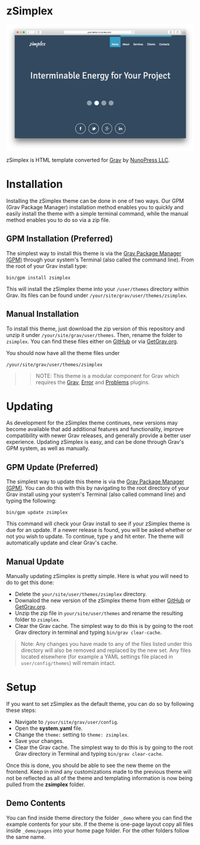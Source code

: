 # zSimplex

![zSimplex](assets/readme_1.png)

zSimplex is HTML template converted for [Grav](http://getgrav.org) by [NunoPress LLC](https://nunopress.com).

# Installation

Installing the zSimplex theme can be done in one of two ways. Our GPM (Grav Package Manager) installation method enables you to quickly and easily install the theme with a simple terminal command, while the manual method enables you to do so via a zip file. 

## GPM Installation (Preferred)

The simplest way to install this theme is via the [Grav Package Manager (GPM)](http://learn.getgrav.org/advanced/grav-gpm) through your system's Terminal (also called the command line).  From the root of your Grav install type:

    bin/gpm install zsimplex

This will install the zSimplex theme into your `/user/themes` directory within Grav. Its files can be found under `/your/site/grav/user/themes/zsimplex`.

## Manual Installation

To install this theme, just download the zip version of this repository and unzip it under `/your/site/grav/user/themes`. Then, rename the folder to `zsimplex`. You can find these files either on [GitHub](https://github.com/getgrav/grav-theme-zsimplex) or via [GetGrav.org](http://getgrav.org/downloads/themes).

You should now have all the theme files under

    /your/site/grav/user/themes/zsimplex

>> NOTE: This theme is a modular component for Grav which requires the [Grav](http://github.com/getgrav/grav), [Error](https://github.com/getgrav/grav-theme-error) and [Problems](https://github.com/getgrav/grav-plugin-problems) plugins.

# Updating

As development for the zSimplex theme continues, new versions may become available that add additional features and functionality, improve compatibility with newer Grav releases, and generally provide a better user experience. Updating zSimplex is easy, and can be done through Grav's GPM system, as well as manually.

## GPM Update (Preferred)

The simplest way to update this theme is via the [Grav Package Manager (GPM)](http://learn.getgrav.org/advanced/grav-gpm). You can do this with this by navigating to the root directory of your Grav install using your system's Terminal (also called command line) and typing the following:

    bin/gpm update zsimplex

This command will check your Grav install to see if your zSimplex theme is due for an update. If a newer release is found, you will be asked whether or not you wish to update. To continue, type `y` and hit enter. The theme will automatically update and clear Grav's cache.

## Manual Update

Manually updating zSimplex is pretty simple. Here is what you will need to do to get this done:

* Delete the `your/site/user/themes/zsimplex` directory.
* Downalod the new version of the zSimplex theme from either [GitHub](https://github.com/getgrav/grav-plugin-zsimplex) or [GetGrav.org](http://getgrav.org/downloads/themes#extras).
* Unzip the zip file in `your/site/user/themes` and rename the resulting folder to `zsimplex`.
* Clear the Grav cache. The simplest way to do this is by going to the root Grav directory in terminal and typing `bin/grav clear-cache`.

> Note: Any changes you have made to any of the files listed under this directory will also be removed and replaced by the new set. Any files located elsewhere (for example a YAML settings file placed in `user/config/themes`) will remain intact.

# Setup

If you want to set zSimplex as the default theme, you can do so by following these steps:

* Navigate to `/your/site/grav/user/config`.
* Open the **system.yaml** file.
* Change the `theme:` setting to `theme: zsimplex`.
* Save your changes.
* Clear the Grav cache. The simplest way to do this is by going to the root Grav directory in Terminal and typing `bin/grav clear-cache`.

Once this is done, you should be able to see the new theme on the frontend. Keep in mind any customizations made to the previous theme will not be reflected as all of the theme and templating information is now being pulled from the **zsimplex** folder.

## Demo Contents

You can find inside theme directory the folder `_demo` where you can find the example contents for your site. If the theme is one-page layout copy all files inside `_demo/pages` into your home page folder. For the other folders follow the same name.
